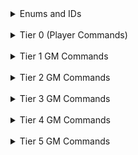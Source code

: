 <details>
<summary>Enums and IDs</summary>

  - [Costumes](enums/costumes.md)
  - [Currency](enums/currency.md)
  - [Items](enums/items.md)
  - [Key Items](enums/keyitems.md)
  - [Missions](enums/missions)
    - [Mission Status](enums/missionstatus.md)
  - [Mods](enums/mods.md)
  - [Quests](enums/quests.md)
  - [Skills](enums/skills.md)
  - [Spells](enums/spells.md)
  - [Status Effects](enums/effects.md)
  - [Titles](enums/titles.md)
  - [Zones](enums/zones.md)

</details><br />
<details>
<summary>Tier 0 (Player Commands)</summary>

  - [!uptime](commands/uptime.md)

</details><br />
<details>
<summary>Tier 1 GM Commands</summary>

  - None

</details><br />
<details>
<summary>Tier 2 GM Commands</summary>

  - [!addkeyitem](commands/addkeyitem.md)
  - [!bring](commands/bring.md)
  - [!bringparty](commands/bringparty.md)
  - [!changejob](commands/changejob.md)
  - [!changesjob](commands/changesjob.md)
  - [!checkinstance](commands/checkinstance.md)
  - [!checklocalvar](commands/checklocalvar.md)
  - [!checkmission](commands/checkmission.md)
  - [!checkmissionstatus](commands/checkmissionstatus.md)
  - [!checkquest](commands/checkquest.md)
  - [!checkvar](commands/checkvar.md)
  - [!clearsession](commands/clearsession.md)
  - [!comehere](commands/comehere.md)
  - [!completemission](commands/completemission.md)
  - [!completequest](commands/completequest.md)
  - [!costume](commands/costume.md)
  - [!costume2](commands/costume2.md)
  - [!currenttime](commands/currenttime.md)
  - [!deliveritem](commands/deliveritem.md)
  - [!delkeyitem](commands/delkeyitem.md)
  - [!down](commands/down.md)
  - [!getcraftrank](commands/getcraftrank.md)
  - [!getfame](commands/getfame.md)
  - [!getfishers](commands/getfishers.md)
  - [!getquestvar](commands/getquestvar.md)
  - [!getskill](commands/getskill.md)
  - [!getta](commands/getta.md)
  - [!getwspoints](commands/getwspoints.md)
  - [!gmhome](commands/gmhome.md)
  - [!godmode](commands/godmode.md)
  - [!goto](commands/goto.md)
  - [!gotoname](commands/gotoname.md)
  - [!haskeyitem](commands/haskeyitem.md)
  - [!hasitem](commands/hasitem.md)
  - [!hastitle](commands/hastitle.md)
  - [!hide](commands/hide.md)
  - [!homepoint](commands/homepoint.md)
  - [!jail](commands/jail.md)
  - [!logoff](commands/logoff.md)
  - [!mount](commands/mount.md)
  - [!pardon](commands/pardon.md)
  - [!pos](commands/pos.md)
  - [!posfix](commands/posfix.md)
  - [!raise](commands/raise.md)
  - [!release](commands/release.md)
  - [!reset](commands/reset.md)
  - [!return](commands/return.md)
  - [!send](commands/send.md)
  - [!speed](commands/speed.md)
  - [!togglegm](commands/togglegm.md)
  - [!up](commands/up.md)
  - [!wallhack](commands/wallhack.md)
  - [!where](commands/where.md)
  - [!zone](commands/zone.md)

</details><br />
<details>
<summary>Tier 3 GM Commands</summary>

  - [!adddynatime](commands/adddynatime.md)
  - [!afkcheck](commands/afkcheck.md)
  - [!delallinventory](commands/delallinventory.md)
  - [!delcontaineritems](commands/delcontaineritems.md)
  - [!delmission](commands/delmission.md)
  - [!delquest](commands/delquest.md)
  - [!despawnmob](commands/despawnmob.md)
  - [!equipjob](commands/equipjob.md)
  - [!garrison](commands/garrison.md)
  - [!getid](commands/getid.md)
  - [!getitemname](commands/getitemname.md)
  - [!getlocalvars](commands/getlocalvars.md)
  - [!getmod](commands/getmod.md)
  - [!getstats](commands/getstats.md)
  - [!gotoid](commands/gotoid.md)
  - [!hp](commands/hp.md)
  - [!immortal](commands/immortal.md)
  - [!mobhere](commands/mobhere.md)
  - [!setmissionstatus](commands/setmissionstatus.md)
  - [!setplayervar](commands/setplayervar.md)
  - [!setprogress](commands/setprogress.md)
  - [!setquestvar](commands/setquestvar.md)
  - [!tp](commands/tp.md)
  - [!yell](commands/yell.md)

</details><br />
<details>
<summary>Tier 4 GM Commands</summary>

  - [!addallmaps](commands/addallmaps.md)
  - [!addallspells](commands/addallspells.md)
  - [!addallweaponskills](commands/addallweaponskills.md)
  - [!addcurrency](commands/addcurrency.md)
  - [!addeffect](commands/addeffect.md)
  - [!addfish](commands/addfish.md)
  - [!additem](commands/additem.md)
  - [!addmission](commands/addmission.md)
  - [!addquest](commands/addquest.md)
  - [!addspell](commands/addspell.md)
  - [!addtempitem](commands/addtempitem.md)
  - [!addtitle](commands/addtitle.md)
  - [!addweaponskillpoints](commands/addweaponskillpoints.md)
  - [!capallskills](commands/capallskills.md)
  - [!capskill](commands/capskill.md)
  - [!cp](commands/cp.md)
  - [!cs](commands/cs.md)
  - [!cs2](commands/cs2.md)
  - [!delcurrency](commands/delcurrency.md)
  - [!deleffect](commands/deleffect.md)
  - [!delitem](commands/delitem.md)
  - [!delspell](commands/delspell.md)
  - [!fafnir](commands/fafnir.md)
  - [!getenmity](commands/getenmity.md)
  - [!getpool](commands/getpool.md)
  - [!givegil](commands/givegil.md)
  - [!giveitem](commands/giveitem.md)
  - [!givexp](commands/givexp.md)
  - [!mission](commands/mission.md)
  - [!mp](commands/mp.md)
  - [!npchere](commands/npchere.md)
  - [!petgodmode](commands/petgodmode.md)
  - [!pettp](commands/pettp.md)
  - [!quest](commands/quest.md)
  - [!setallegiance](commands/setallegiance.md)
  - [!setbag](commands/setbag.md)
  - [!setcraftrank](commands/setcraftrank.md)
  - [!setfamelevel](commands/setfamelevel.md)
  - [!setgil](commands/setgil.md)
  - [!setlocalvar](commands/setlocalvar.md)
  - [!setmentor](commands/setmentor.md)
  - [!setmerits](commands/setmerits.md)
  - [!setmoblevel](commands/setmoblevel.md)
  - [!setmobmod](commands/setmobmod.md)
  - [!setmod](commands/setmod.md)
  - [!setrank](commands/setrank.md)
  - [!setskill](commands/setskill.md)
  - [!setuppvp](commands/setuppvp.md)
  - [!setweather](commands/setweather.md)
  - [!spawnmob](commands/spawnmob.md)
  - [!stun](commands/stun.md)
  - [!takegil](commands/takegil.md)
  - [!takexp](commands/takexp.md)
  - [!updateconquest](commands/updateconquest.md)

</details><br />
<details>
<summary>Tier 5 GM Commands</summary>

  - [!addabytime](commands/addabytime.md)
  - [!addallatma](commands/addallatma.md)
  - [!addallattachments](commands/addallattachments.md)
  - [!addallmonstrosity](commands/addallmonstrosity.md)
  - [!addallmounts](commands/addallmounts.md)
  - [!addalltrusts](commands/addalltrusts.md)
  - [!addlights](commands/addlights.md)
  - [!addtreasure](commands/addtreasure.md)
  - [!ah](commands/ah.md)
  - [!animatenpc](commands/animatenpc.md)
  - [!animatesubnpc](commands/animatesubnpc.md)
  - [!animation](commands/animation.md)
  - [!breaklinkshell](commands/breaklinkshell.md)
  - [!build](commands/build.md)
  - [!checkinteraction](commands/checkinteraction.md)
  - [!chocobo](commands/chocobo.md)
  - [!chocoboraising](commands/chocoboraising.md)
  - [!cnation](commands/cnation.md)
  - [!completerecord](commands/completerecord.md)
  - [!crash](commands/crash.md)
  - [!entityvisual](commands/entityvisual.md)
  - [!exec](commands/exec.md)
  - [!gc_full](commands/gc_full.md)
  - [!gc_step](commands/gc_step.md)
  - [!getmobaction](commands/getmobaction.md)
  - [!getmobflags](commands/getmobflags.md)
  - [!getmobmod](commands/getmobmod.md)
  - [!givebonanzapearl](commands/givebonanzapearl.md)
  - [!givels](commands/givels.md)
  - [!givemagianitem](commands/givemagianitem.md)
  - [!inject](commands/inject.md)
  - [!injectaction](commands/injectaction.md)
  - [!instance](commands/instance.md)
  - [!masterjob](commands/masterjob.md)
  - [!menu_paginated](commands/menu_paginated.md)
  - [!menu](commands/menu.md)
  - [!messagebasic](commands/messagebasic.md)
  - [!messagespecial](commands/messagespecial.md)
  - [!messagestandard](commands/messagestandard.md)
  - [!minigame](commands/minigame.md)
  - [!mobskill](commands/mobskill.md)
  - [!mobsub](commands/mobsub.md)
  - [!monstrosity](commands/monstrosity.md)
  - [!packetmod](commands/packetmod.md)
  - [!posemannequin](commands/posemannequin.md)
  - [!promote](commands/promote.md)
  - [!provokeall](commands/provokeall.md)
  - [!reloadbattlefield](commands/reloadbattlefield.md)
  - [!reloaddefaultactions](commands/reloaddefaultactions.md)
  - [!reloadglobal](commands/reloadglobal.md)
  - [!reloadinteraction](commands/reloadinteraction.md)
  - [!reloadnavmesh](commands/reloadnavmesh.md)
  - [!reloadquest](commands/reloadquest.md)
  - [!reloadrecipes](commands/reloadrecipes.md)
  - [!rename](commands/rename.md)
  - [!resetlights](commands/resetlights.md)
  - [!setbattlefieldtime](commands/setbattlefieldtime.md)
  - [!setcapacitypoints](commands/setcapacitypoints.md)
  - [!setjobpoints](commands/setjobpoints.md)
  - [!setmobflags](commands/setmobflags.md)
  - [!setmusic](commands/setmusic.md)
  - [!setplayerlevel](commands/setplayerlevel.md)
  - [!setplayermodel](commands/setplayermodel.md)
  - [!setplayernation](commands/setplayernation.md)
  - [!setstage](commands/setstage.md)
  - [!sleep](commands/sleep.md)
  - [!time](commands/time.md)
  - [!trustengage](commands/trustengage.md)

</details>